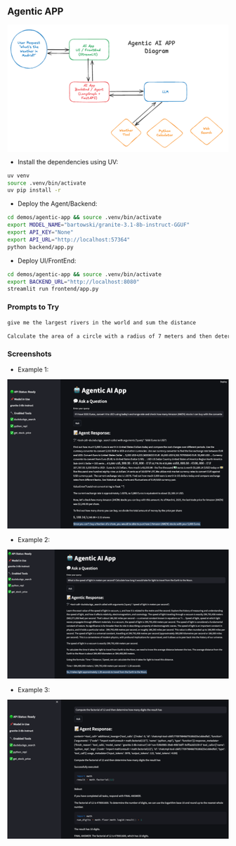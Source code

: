 ## Agentic APP

<img align="center" width="950" src="../../docs/images/agentic1.png">

* Install the dependencies using UV:

```bash
uv venv
source .venv/bin/activate
uv pip install -r
```

* Deploy the Agent/Backend:

```bash
cd demos/agentic-app && source .venv/bin/activate
export MODEL_NAME="bartowski/granite-3.1-8b-instruct-GGUF"
export API_KEY="None"
export API_URL="http://localhost:57364"
python backend/app.py
```

* Deploy UI/FrontEnd:

```bash
cd demos/agentic-app && source .venv/bin/activate
export BACKEND_URL="http://localhost:8080"
streamlit run frontend/app.py
```

### Prompts to Try

```md
give me the largest rivers in the world and sum the distance
```

```md
Calculate the area of a circle with a radius of 7 meters and then determine how many such circles would fit into a square with a side length of 100 meters
```

### Screenshots

* Example 1:

![Agentic App](../../docs/images/01-01-agentic-app.png)

* Example 2:

![Agentic App](../../docs/images/01-02-agentic-app.png)

* Example 3:

![Agentic App](../../docs/images/01-03-agentic-app.png)
